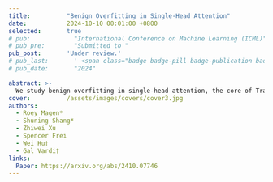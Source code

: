 ```yaml
---
title:          "Benign Overfitting in Single-Head Attention"
date:           2024-10-10 00:01:00 +0800
selected:       true
# pub:            "International Conference on Machine Learning (ICML)"
# pub_pre:        "Submitted to "
pub_post:       'Under review.'
# pub_last:       ' <span class="badge badge-pill badge-publication badge-success">Spotlight</span>'
# pub_date:       "2024"

abstract: >-
  We study benign overfitting in single-head attention, the core of Transformers. We show that under certain conditions, the model can fit noisy training data and still generalize well, even after just two steps of gradient descent. Our results highlight the key role of the signal-to-noise ratio in enabling this behavior.
cover:          /assets/images/covers/cover3.jpg
authors:
  - Roey Magen*
  - Shuning Shang*
  - Zhiwei Xu
  - Spencer Frei
  - Wei Hu†
  - Gal Vardi†
links:
  Paper: https://arxiv.org/abs/2410.07746
---
```

